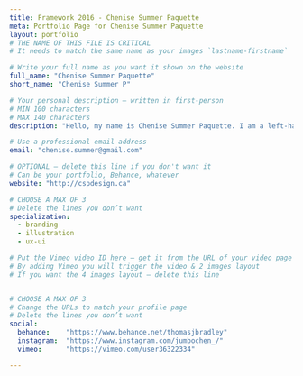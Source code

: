 ```yaml
---
title: Framework 2016 - Chenise Summer Paquette
meta: Portfolio Page for Chenise Summer Paquette
layout: portfolio
# THE NAME OF THIS FILE IS CRITICAL
# It needs to match the same name as your images `lastname-firstname`

# Write your full name as you want it shown on the website
full_name: "Chenise Summer Paquette"
short_name: "Chenise Summer P"

# Your personal description — written in first-person
# MIN 100 characters
# MAX 140 characters
description: "Hello, my name is Chenise Summer Paquette. I am a left-handed Canadian graphic designer with a passion for creative thinking."

# Use a professional email address
email: "chenise.summer@gmail.com"

# OPTIONAL — delete this line if you don't want it
# Can be your portfolio, Behance, whatever
website: "http://cspdesign.ca"

# CHOOSE A MAX OF 3
# Delete the lines you don’t want
specialization:
  - branding
  - illustration
  - ux-ui

# Put the Vimeo video ID here — get it from the URL of your video page
# By adding Vimeo you will trigger the video & 2 images layout
# If you want the 4 images layout — delete this line


# CHOOSE A MAX OF 3
# Change the URLs to match your profile page
# Delete the lines you don’t want
social:
  behance:    "https://www.behance.net/thomasjbradley"
  instagram:  "https://www.instagram.com/jumbochen_/"
  vimeo:      "https://vimeo.com/user36322334"

---
```

